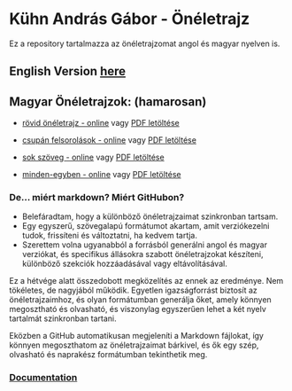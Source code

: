# Kühn András Gábor - Önéletrajz

Ez a repository tartalmazza az önéletrajzomat angol és magyar nyelven is.

## English Version [here](README.md)

## Magyar Önéletrajzok: (hamarosan)
 * [rövid önéletrajz - online](generated/short_output_hu.md)  vagy [PDF letöltése](https://github.com/kuhnandrasgabor/CV/raw/main/generated/short_output_hu.pdf)

 * [csupán felsorolások - online](generated/bulletpoints-only_output_hu.md) vagy [PDF letöltése](https://github.com/kuhnandrasgabor/CV/raw/main/generated/bulletpoints-only_output_hu.pdf)

 * [sok szöveg - online](generated/wall-of-text_output_hu.md) vagy [PDF letöltése](https://github.com/kuhnandrasgabor/CV/raw/main/generated/wall-of-text_output_hu.pdf)

 * [minden-egyben - online](generated/everything-included_output_hu.md) vagy [PDF letöltése](https://github.com/kuhnandrasgabor/CV/raw/main/generated/everything-included_output_hu.pdf)

### De... miért markdown? Miért GitHubon?

  * Belefáradtam, hogy a különböző önéletrajzaimat szinkronban tartsam.
  * Egy egyszerű, szövegalapú formátumot akartam, amit verziókezelni tudok, frissíteni és változtatni, ha kedvem tartja.
  * Szerettem volna ugyanabból a forrásból generálni angol és magyar verziókat, és specifikus állásokra szabott önéletrajzokat készíteni, különböző szekciók hozzáadásával vagy eltávolításával.

Ez a hétvége alatt összedobott megközelítés az ennek az eredménye. Nem tökéletes, de nagyjából működik.
Egyetlen igazságforrást biztosít az önéletrajzaimhoz, és olyan formátumban generálja őket, amely könnyen megosztható és olvasható, és viszonylag egyszerűen lehet a két nyelv tartalmát szinkronban tartani.

Eközben a GitHub automatikusan megjeleníti a Markdown fájlokat, így könnyen megoszthatom az önéletrajzaimat bárkivel, és ők egy szép, olvasható és naprakész formátumban tekinthetik meg.

### [Documentation](docs.md)